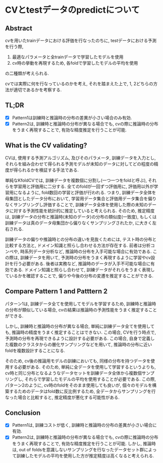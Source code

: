 # CVとtestデータのpredictについて

## Abstract
cvを用いたtrainデータにおける評価を行なったのちに, testデータにおける予測を行う際, 
1. 最適なパラメータと全trainデータで学習したモデルを使用
2. cv時の挙動を再現するため, 各foldで学習したモデルの平均を使用

の二種類が考えられる. 

cvでは実際に何を行なっているのかを考え, それを踏まえた上で, 1, 2どちらの方法が適切であるかを考察する. 

## TL;DR

* [x] Pattern1は訓練時と推論時の分布の差異が小さい場合のみ有効. 
* [x] Pattern2は, 訓練時と推論時の分布が異なる場合でも, cvの際に推論時の分布をうまく再現することで, 有効な精度推定を行うことが可能. 

## What is the CV validating?
CVは, 使用する予測アルゴリズム, 及びそのパラメータ, 訓練データを入力とし, それらを組み合わせて得られる予測モデルが未知のデータに対してどの程度の精度が得られるかを検証する手法である. 

単純なKfoldCVでは, 訓練データを複数個に分割し(一つ一つをfoldと呼ぶ), それらを学習用と評価用に二分する. 全てのfoldが一回ずつ評価用に, 評価用以外が学習用になるように, fold数回の学習と評価が行われる. 
つまり, 訓練データ全体を母集団としたデータ分布において, 学習用データ集合と評価用データ集合を偏りなくサンプリングし評価することで, 訓練データ全体を使用した際の未知のデータに対する予測性能を統計的に推定していると考えられる. 
そのため, 推定精度は, 訓練データの分布と推論時(未知のデータ)の分布の類似度(一致度), もしくは訓練データは真のデータ母集団から偏りなくサンプリングされたか, に大きく左右される. 

訓練データの偏りや推論時との分布の違いを見抜くためには, テスト時の分布と比較する方法と, ドメイン知識と照らし合わせる方法が存在する. 
前者は分析コンペや, 時系列データ分析など, 推論時の分布を入手可能な場合に有効である. この際は, 訓練データを用いて, 予測時の分布をうまく再現するように学習やcv設計を行う必要がある. 
後者は実務など, 推論時のデータが入手不可能な場合に有効である. ドメイン知識と照らし合わせて, 訓練データがそれらをうまく表現しているかを確認することで, 偏りや今後の分布の変遷を推定することができる. 

## Compare Pattern 1 and Patttern 2
パターン1は, 訓練データ全てを使用してモデルを学習するため, 訓練時と推論時の分布が類似している場合, cvの結果は推論時の予測性能をうまく推定することができる. 

しかし, 訓練時と推論時の分布が異なる場合, 単純に訓練データ全てを使用しても, 推論時の精度をうまく推定することはできない. この場合, CVを行う時点で, 予測時の分布を再現できるように設計する必要がある. 
この場合, 自身で定義した複数のクラスタからの層化サンプリングなどを用いて, 推論時の分布に近いfoldを複数設計することになる. 

そのため, cv後の推論用モデルの訓練においても, 同様の分布を持つデータを使用する必要がある. 
そのため, 単純に全データを使用して学習するというよりも, cv時と同じ分布となるようなデータセットを訓練データ全体から複数個サンプリングし, それらで学習したモデルの平均を使用することが必要である. 
この際, パターン2のように, cv時のfoldをそのまま使用しても良いが, 個々のモデルを構築するためのデータはfold数に反比例するため, 全データからサンプリングを行なった場合と比較すると, 推定精度が悪化する可能性がある. 

## Conclusion
* [x] Pattern1は, 訓練コストが低く, 訓練時と推論時の分布の差異が小さい場合に有効. 
* [x] Pattern2は, 訓練時と推論時の分布が異なる場合でも, cvの際に推論時の分布をうまく再現することで, 有効な精度推定を行うことが可能. しかし, 推論時は, out of foldsを意識しないサンプリングを行なったデータセット群によって訓練したモデルの平均を使用した方が推定精度は高くなると考えられる. 
